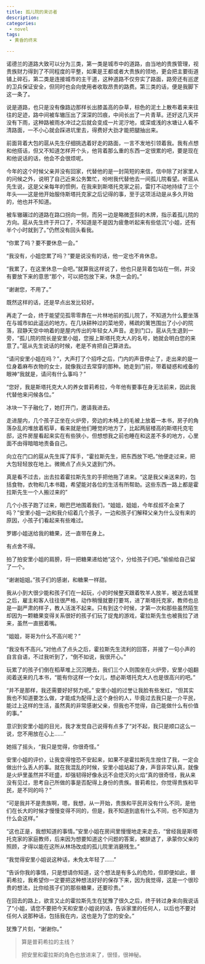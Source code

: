 ```yaml
---
title: 孤儿院的来访者
description:
categories:
 - novel
tags:
 - 黄昏的终末

---
```


诺德兰的道路大致可以分为三类，第一类是城市中的道路，由当地的贵族管理，视贵族财力得到了不同程度的平整，如果是王都或者大贵族的领地，更会把主要街道铺上碎石，第二类是连接城市的主干道，这种道路不仅夯实了路面，路旁还有巡逻的卫兵保证安全，但同时也会向使用者收取昂贵的路费。第三类的话，便是我脚下这一条了。

<!-- more -->

说是道路，也只是没有像路边那样长出膝盖高的杂草，棕色的泥土上散布着来来往往的足迹，路中间被车辙压出了深深的凹痕，中间长出了一片青草。还好这几天并没有下雨，这种路被雨水冲过之后就会变成一片泥泞地，或深或浅的水塘让人看不清路面，一不小心就会踩进坑里去，得费好大劲才能把腿抽出来。

前面背着大包的扈从先生仔细挑选着好走的路面，一言不发地引领着我。我有点想和他搭话，但又不知道怎样开个头，他背着那么重的东西一定很累的吧，要是现在和他说话的话，他会不会很烦呢。

今年的这个时候父亲并没有回家，代替他的是一封简短的来信，信中除了对家里人的问候之外，说明了自己近来公务繁忙，吩咐我代替他去一间孤儿院看望。听扈从先生说，这是父亲每年的惯例，在我来到斯塔托克家之前，雷打不动地持续了三个年头——这是他开始服侍斯塔托克家之后记得的事，至于这项活动是从多久开始的，他也并不知道。

被车辙碾过的道路在路口拐向一侧，而另一边是略微歪斜的木牌，指示着孤儿院的方向。扈从先生终于开口了，不知道是不是因为疲惫听起来有些低沉“小姐，还有半个小时就到了。”仍然没有回头看我。

“你累了吗？要不要休息一会。”

“我没有，小姐您累了吗？”要是说没有的话，他一定也不肯休息。

“我累了，在这里休息一会吧。”就算我这样说了，他也只是背着包站在一侧，并没有要放下来的意思“那个，可以把包放下来，休息一会的。”

“谢谢您，不用了。”

既然这样的话，还是早点出发比较好。

 

再走了一会，终于能望见孤零零靠在一片林地前的孤儿院了，不知道为什么要坐落在与城市如此遥远的地方。在几块耕种过的菜地旁，稀疏的篱笆围出了小小的院落，寂静天空中响着的是屋内传出的年轻女人声音。走到门口，扈从先生退到一旁，“孤儿院的院长是安里小姐，您报上斯塔托克大人的名号，她就会明白您的来意了。”扈从先生说话的时候，老是不肯把自己算进去。

“请问安里小姐在吗？”，大声打了个招呼之后，门内的声音停止了，走出来的是一位身着麻布衣物的女士，就像我过去常穿的那种。她走到门前，带着疑惑和戒备的眼神“我就是，请问有什么事吗？”

“您好，我是斯塔托克大人的养女普莉希拉，今年他有要事在身无法前来，因此我代替他来问候各位。”

冰块一下子融化了，她打开门，邀请我进去。

走进屋内，几个孩子正坐在火炉旁，旁边的木椅上的毛被上放着一本书，房子的角落杂乱的堆放着稻草，看来就是他们睡觉的地方了，比起两层楼高的斯塔托克宅邸，这件房屋看起来实在有些狭小，但想想我之前也睡在和这差不多的地方，心里面不由得暗暗地责备自己。

向立在门口的扈从先生挥了挥手，“霍拉斯先生，把东西放下吧。”他便走过来，把大包轻轻放在地上。微微点了点头又退到门外。

真是看不过去，出去拉着霍拉斯先生的手把他拖了进来。“这是我父亲送来的，包括食物，衣物和几本书籍，希望能对各位的生活有所帮助。这些东西一路上都是霍拉斯先生一个人搬过来的”

几个小孩子跑了过来，眼巴巴地围着我们，“姐姐，姐姐，今年叔叔不会来了吗？”安里小姐一边和我介绍着几个孩子，一边和孩子们解释父亲为什么没有来的原因，小孩子们看起来有些难过。

罗娜小姐送给我的糖果，还一直带在身上。

有点舍不得。

拍了拍安里小姐的肩膀，将一把糖果递给她“这个，分给孩子们吧。”偷偷给自己留了一个。

“谢谢姐姐。”孩子们的感谢，和糖果一样甜。

我从小到大很少能和孩子们在一起玩，小的时候整天跟着牧羊人放羊，被送去城里之后，雇主和客人往往很严格，动作稍慢就要打要骂，进了斯塔托克家，教师也总是一副严肃的样子，教人活泼不起来。只有到这个时候，才第一次和那些虽然陌生却因为一颗糖果变得关系很好的孩子们玩了捉鬼的游戏，霍拉斯先生也被我拉了进来，虽然一直抿着嘴。

“姐姐，哥哥为什么不高兴呢？”

“我没有不高兴。”对他点了点头之后，霍拉斯先生流利的回答，并接了一句小声的自言自语，不过我听到了，“倒不如说，我很开心。”

 

玩累了的孩子们倒在稻草堆上沉沉睡去，我们三个人则围坐在火炉旁，安里小姐翻阅着送来的几本书，“能有你这样一个女儿，想必斯塔托克大人也是很高兴的吧。”

“并不是那样，我还需要好好努力呢。” 安里小姐的过誉让我脸有些发红，“但其实我也不知道要怎么做，才能成为配得上这个身份的人，毕竟过去我只是一介平民，能过上这样的生活，虽然真的非常感谢父亲，但我也不觉得，自己能做什么有价值的事。”

意识到安里小姐的目光，我才发觉自己说得有点多了“对不起，我只是顺口这么一说，您不用放在心上……”

她摇了摇头，“我只是觉得，你很奇怪。”

安里小姐的评价，让我变得惶恐不安起来，如果不是霍拉斯先生按住了我，一定会做出什么丢人的事。就在我混乱的时候，安里小姐站起了身，声音非常认真，就像是火炉里虽然并不旺盛，却强韧得好像永远不会熄灭的火焰“真的很奇怪，我从来没有见过，思考自己所做的事是否配得上身份的贵族。普莉希拉，你觉得贵族和平民，是不同的吗？”

“可是我并不是贵族啊，嗯，我想，从一开始，贵族和平民并没有什么不同，是他们在长大的时候才慢慢变得不同的，但是，我不知道到底有什么不同，也不知道为什么会这样。”

“这也正是，我想知道的事情。”安里小姐在房间里慢慢地走来走去，“曾经我是斯塔托克家的家庭教师，后来因为想要知道这个问题的答案，被辞退了，承蒙你父亲的照顾，才得以能在这所从林场改成的孤儿院里消磨残生。”

“我觉得安里小姐说这种话，未免太年轻了……”

“告诉你我的事情，只是想请你知道，这个想法是有多么的危险，但即便如此，普莉希拉，我希望你一定要把这种想法好好的保存下来，因为我觉得，这是一个很珍贵的想法，比你给孩子们的那些糖果，还要珍贵。”

 

在回去的路上，欲言又止的霍拉斯先生在犹豫了很久之后，终于转过身来向我说话了“小姐，请您不要把今天和安里小姐说的话，告诉家里的任何人，以后也不要对任何人说那种话，包括我在内，这也是为了您的安全。”

犹豫了片刻，“谢谢你。”

> 算是普莉希拉的主线？
>
> 把安里和霍拉斯的角色也放进来了，很怪，很神秘。